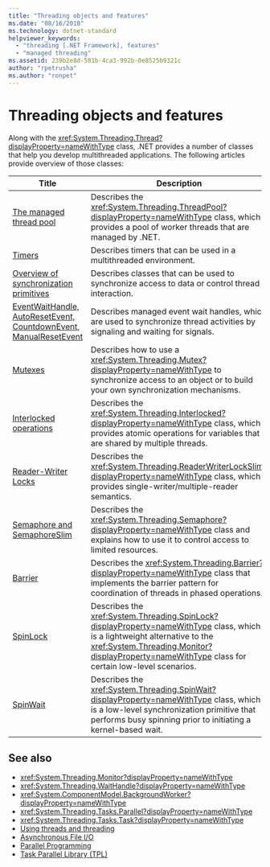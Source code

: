 ```yaml
---
title: "Threading objects and features"
ms.date: "08/16/2018"
ms.technology: dotnet-standard
helpviewer_keywords: 
  - "threading [.NET Framework], features"
  - "managed threading"
ms.assetid: 239b2e8d-581b-4ca3-992b-0e8525b9321c
author: "rpetrusha"
ms.author: "ronpet"
---
```

# Threading objects and features

Along with the <xref:System.Threading.Thread?displayProperty=nameWithType> class, .NET provides a number of classes that help you develop multithreaded applications. The following articles provide overview of those classes:

|Title|Description|  
|-----------|-----------------|  
|[The managed thread pool](the-managed-thread-pool.md)|Describes the <xref:System.Threading.ThreadPool?displayProperty=nameWithType> class, which provides a pool of worker threads that are managed by .NET.|  
|[Timers](timers.md)|Describes timers that can be used in a multithreaded environment.|
|[Overview of synchronization primitives](overview-of-synchronization-primitives.md)|Describes classes that can be used to synchronize access to data or control thread interaction.|
|[EventWaitHandle, AutoResetEvent, CountdownEvent, ManualResetEvent](eventwaithandle-autoresetevent-countdownevent-manualresetevent.md)|Describes managed event wait handles, which are used to synchronize thread activities by signaling and waiting for signals.|
|[Mutexes](mutexes.md)|Describes how to use a <xref:System.Threading.Mutex?displayProperty=nameWithType> to synchronize access to an object or to build your own synchronization mechanisms.|
|[Interlocked operations](interlocked-operations.md)|Describes the <xref:System.Threading.Interlocked?displayProperty=nameWithType> class, which provides atomic operations for variables that are shared by multiple threads.|
|[Reader-Writer Locks](reader-writer-locks.md)|Describes the <xref:System.Threading.ReaderWriterLockSlim?displayProperty=nameWithType> class, which provides single-writer/multiple-reader semantics.|
|[Semaphore and SemaphoreSlim](semaphore-and-semaphoreslim.md)|Describes the <xref:System.Threading.Semaphore?displayProperty=nameWithType> class and explains how to use it to control access to limited resources.|
|[Barrier](barrier.md)|Describes the <xref:System.Threading.Barrier?displayProperty=nameWithType> class that implements the barrier pattern for coordination of threads in phased operations.|
|[SpinLock](spinlock.md)|Describes the <xref:System.Threading.SpinLock?displayProperty=nameWithType> class, which is a lightweight alternative to the <xref:System.Threading.Monitor?displayProperty=nameWithType> class for certain low-level scenarios.|
|[SpinWait](spinwait.md)|Describes the <xref:System.Threading.SpinWait?displayProperty=nameWithType> class, which is a low-level synchronization primitive that performs busy spinning prior to initiating a kernel-based wait.|

## See also

- <xref:System.Threading.Monitor?displayProperty=nameWithType>
- <xref:System.Threading.WaitHandle?displayProperty=nameWithType>
- <xref:System.ComponentModel.BackgroundWorker?displayProperty=nameWithType>
- <xref:System.Threading.Tasks.Parallel?displayProperty=nameWithType>
- <xref:System.Threading.Tasks.Task?displayProperty=nameWithType>
- [Using threads and threading](using-threads-and-threading.md)
- [Asynchronous File I/O](../io/asynchronous-file-i-o.md)
- [Parallel Programming](../parallel-programming/index.md)
- [Task Parallel Library (TPL)](../parallel-programming/task-parallel-library-tpl.md)
